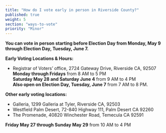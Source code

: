 ```yaml
---
title: "How do I vote early in person in Riverside County?"
published: true
weight: 5
section: "ways-to-vote"
priority: "Minor"
---
```


**You can vote in person starting before Election Day from Monday, May 9 through Election Day, Tuesday, June 7.**  

**Early Voting Locations & Hours:**  
- Registrar of Voters’ office, 2724 Gateway Drive, Riverside CA, 92507  
  **Monday through Fridays** from 8 AM to 5 PM  
  **Saturday May 28 and Saturday June 4** from 9 AM to 4 PM  
  **Also open on Election Day, Tuesday, June 7** from 7 AM to 8 PM.  

**Other early voting locations:**  
- Galleria, 1299 Galleria at Tyler, Riverside CA, 92503  
- Westfield Palm Desert, 72-840 Highway 111, Palm Desert CA 92260  
- The Promenade, 40820 Winchester Road, Temecula CA 92591  

**Friday May 27 through Sunday May 29** from 10 AM to 4 PM  
